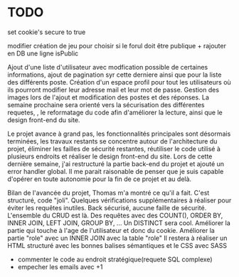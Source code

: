 # TODO

set cookie's secure to true

modifier création de jeu pour choisir si le forul doit être publique + rajouter en DB une ligne isPublic

Ajout d'une liste d'utilisateur avec modfication possible de certaines informations, ajout de pagination syr cette derniere ainsi que pour la liste des différents poste. Création d'un espace profil pour tout les utilisateurs où ils pourront modifier leur adresse mail et leur mot de passe. Gestion des images lors de l'ajout et modification des postes et des réponses. La semaine prochaine sera orienté vers la sécurisation des différentes requetes, , le reformatage du code afin d'améliorer la lecture, ainsi que le design front-end du site.

Le projet avance à grand pas, les fonctionnalités principales sont désormais terminées, les travaux restants se concentre autour de l'architecture du projet, éliminer les failles de sécurité restantes, réutiliser le code utilisé à plusieurs endroits et réaliser le design front-end du site. Lors de cette dernière semaine, j'ai restructuré la partie back-end du projet et ajouté un error handler global. Il me parait raisonable de penser que je suis capable d'opérer en toute autonomie pour la fin de ce projet et au delà.

Bilan de l'avancée du projet, Thomas m'a montré ce qu'il a fait. C'est structuré, code "joli".
Quelques vérifications supplémentaires à réaliser pour éviter les requêtes inutiles.
Back sécurisé, aucune faille de sécurité.
L'ensemble du CRUD est là. Des requêtes avec des COUNT(), ORDER BY, INNER JOIN, LEFT JOIN, GROUP BY, ...
Un DISTINCT sera cool.
Améliorer la partie qui touche à l'age de l'utilisateur et donc du cookie.
Améliorer la partie "role" avec un INNER JOIN avec la table "role"
Il restera à réaliser un HTML structuré avec les bonnes balises sémantiques et le CSS avec SASS
+ commenter le code au endroit stratégique(requete SQL complexe)
+ empecher les emails avec +1 